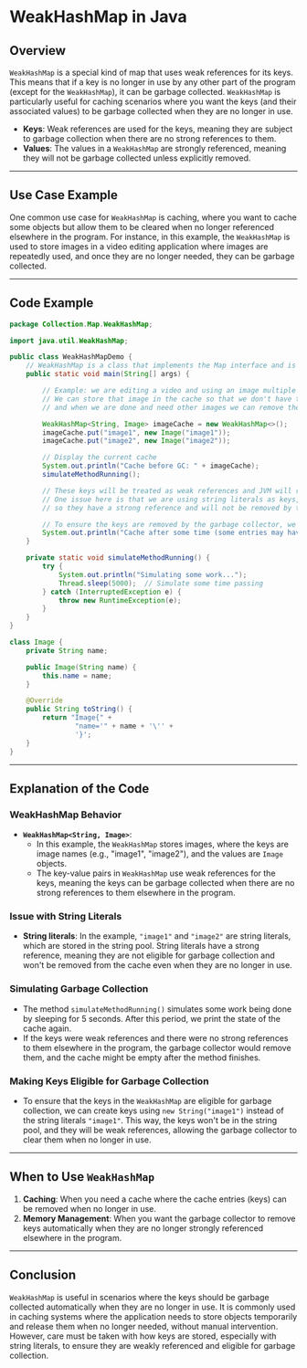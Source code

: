 # WeakHashMap in Java

## Overview

`WeakHashMap` is a special kind of map that uses weak references for its keys. This means that if a key is no longer in use by any other part of the program (except for the `WeakHashMap`), it can be garbage collected. `WeakHashMap` is particularly useful for caching scenarios where you want the keys (and their associated values) to be garbage collected when they are no longer in use.

- **Keys**: Weak references are used for the keys, meaning they are subject to garbage collection when there are no strong references to them.
- **Values**: The values in a `WeakHashMap` are strongly referenced, meaning they will not be garbage collected unless explicitly removed.

---

## Use Case Example

One common use case for `WeakHashMap` is caching, where you want to cache some objects but allow them to be cleared when no longer referenced elsewhere in the program. For instance, in this example, the `WeakHashMap` is used to store images in a video editing application where images are repeatedly used, and once they are no longer needed, they can be garbage collected.

---

## Code Example

```java
package Collection.Map.WeakHashMap;

import java.util.WeakHashMap;

public class WeakHashMapDemo {
    // WeakHashMap is a class that implements the Map interface and is a part of java.util package.
    public static void main(String[] args) {

        // Example: we are editing a video and using an image multiple times in the video
        // We can store that image in the cache so that we don't have to load it from the disk every time we need it
        // and when we are done and need other images we can remove the image from the cache and load the new image

        WeakHashMap<String, Image> imageCache = new WeakHashMap<>();
        imageCache.put("image1", new Image("image1"));
        imageCache.put("image2", new Image("image2"));

        // Display the current cache
        System.out.println("Cache before GC: " + imageCache);
        simulateMethodRunning();

        // These keys will be treated as weak references and JVM will remove them when garbage collection occurs
        // One issue here is that we are using string literals as keys, which are stored in the string pool
        // so they have a strong reference and will not be removed by the garbage collector.

        // To ensure the keys are removed by the garbage collector, we can use new String("image1") instead of "image1"
        System.out.println("Cache after some time (some entries may have been cleared): " + imageCache);
    }

    private static void simulateMethodRunning() {
        try {
            System.out.println("Simulating some work...");
            Thread.sleep(5000);  // Simulate some time passing
        } catch (InterruptedException e) {
            throw new RuntimeException(e);
        }
    }
}

class Image {
    private String name;

    public Image(String name) {
        this.name = name;
    }

    @Override
    public String toString() {
        return "Image{" +
                "name='" + name + '\'' +
                '}';
    }
}
```

---

## Explanation of the Code

### WeakHashMap Behavior
- **`WeakHashMap<String, Image>`**:
  - In this example, the `WeakHashMap` stores images, where the keys are image names (e.g., "image1", "image2"), and the values are `Image` objects.
  - The key-value pairs in `WeakHashMap` use weak references for the keys, meaning the keys can be garbage collected when there are no strong references to them elsewhere in the program.

### Issue with String Literals
- **String literals**: In the example, `"image1"` and `"image2"` are string literals, which are stored in the string pool. String literals have a strong reference, meaning they are not eligible for garbage collection and won't be removed from the cache even when they are no longer in use.
  
### Simulating Garbage Collection
- The method `simulateMethodRunning()` simulates some work being done by sleeping for 5 seconds. After this period, we print the state of the cache again.
- If the keys were weak references and there were no strong references to them elsewhere in the program, the garbage collector would remove them, and the cache might be empty after the method finishes.

### Making Keys Eligible for Garbage Collection
- To ensure that the keys in the `WeakHashMap` are eligible for garbage collection, we can create keys using `new String("image1")` instead of the string literals `"image1"`. This way, the keys won't be in the string pool, and they will be weak references, allowing the garbage collector to clear them when no longer in use.

---

## When to Use `WeakHashMap`
1. **Caching**: When you need a cache where the cache entries (keys) can be removed when no longer in use.
2. **Memory Management**: When you want the garbage collector to remove keys automatically when they are no longer strongly referenced elsewhere in the program.

---

## Conclusion

`WeakHashMap` is useful in scenarios where the keys should be garbage collected automatically when they are no longer in use. It is commonly used in caching systems where the application needs to store objects temporarily and release them when no longer needed, without manual intervention. However, care must be taken with how keys are stored, especially with string literals, to ensure they are weakly referenced and eligible for garbage collection.
